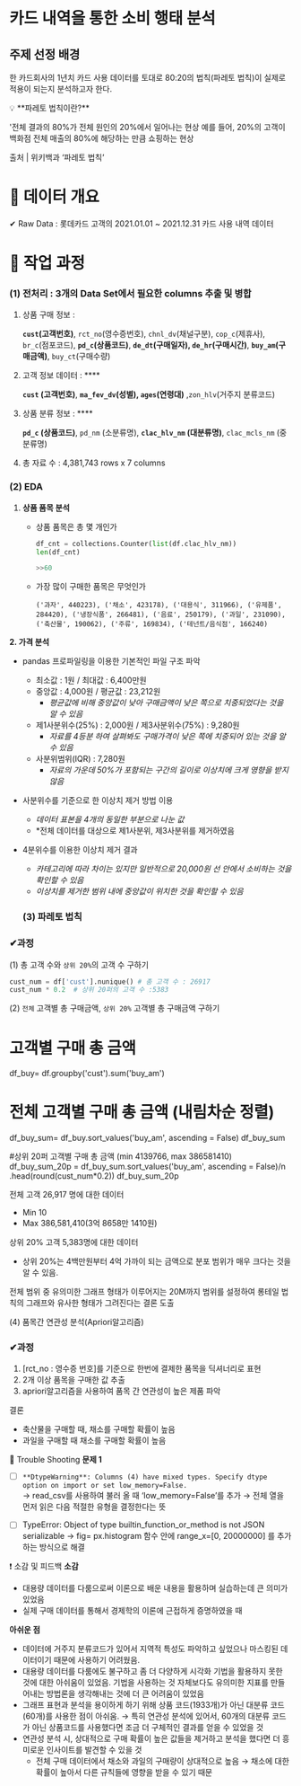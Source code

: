 # 카드 내역을 통한 소비 행태 분석 

## 주제 선정 배경

한 카드회사의 1년치 카드 사용 데이터를 토대로 80:20의 법칙(파레토 법칙)이 실제로 적용이 되는지 분석하고자 한다.   

<aside>
💡 **파레토 법칙이란?**

'전체 결과의 80%가 전체 원인의 20%에서 일어나는 현상
 예를 들어, 20%의 고객이 백화점 전체 매출의 80%에 해당하는 만큼 쇼핑하는 현상

</aside>

출처 | 위키백과 ‘파레토 법칙’

# 📃 데이터 개요

✔ Raw Data : 롯데카드 고객의 2021.01.01 ~ 2021.12.31 카드 사용 내역 데이터

# 🔎 작업 과정

### (1) 전처리 : 3개의 Data Set에서 필요한 columns 추출 및 병합

1. 상품 구매 정보 : 
    
    **`cust`(고객번호)**, `rct_no`(영수증번호), `chnl_dv`(채널구분), `cop_c`(제휴사), `br_c`(점포코드), **`pd_c`(상품코드)**, **`de_dt`(구매일자), `de_hr`(구매시간)**, **`buy_am`(구매금액)**, `buy_ct`(구매수량)
    
2. 고객 정보 데이터 : ****
    
    **`cust` (고객번호)**, **`ma_fev_dv`(성별), `ages`(연령대)** ,`zon_hlv`(거주지 분류코드)
    
3. 상품 분류 정보 : ****
    
    **`pd_c` (상품코드)**, `pd_nm` (소분류명), **`clac_hlv_nm` (대분류명)**, `clac_mcls_nm` (중분류명)
    
4. 총 자료 수 : 4,381,743 rows x 7 columns    
    
### (2) EDA

1. **상품 품목 분석**
    - 상품 품목은 총 몇 개인가
        
        ```python
        df_cnt = collections.Counter(list(df.clac_hlv_nm))
        len(df_cnt)
        
        >>60
        ```
        
    - 가장 많이 구매한 품목은 무엇인가
        
        `('과자', 440223), ('채소', 423178), ('대용식', 311966), ('유제품', 284420), ('냉장식품', 266481), ('음료', 250179), ('과일', 231090), ('축산물', 190062), ('주류', 169834), ('테넌트/음식점', 166240)`
        
        
 **2. 가격 분석**

- pandas 프로파일링을 이용한 기본적인 파일 구조 파악
    - 최소값 : 1원 / 최대값 : 6,400만원
    - 중앙값 : 4,000원 / 평균값 : 23,212원
        - *평균값에 비해 중앙값이 낮아 구매금액이 낮은 쪽으로 치중되었다는 것을 알 수 있음*
    - 제1사분위수(25%) : 2,000원 / 제3사분위수(75%) : 9,280원
        - *자료를 4등분 하여 살펴봐도 구매가격이 낮은 쪽에 치중되어 있는 것을 알 수 있음*
    - 사분위범위(IQR) :  7,280원
        - *자료의 가운데 50%가 포함되는 구간의 길이로 이상치에 크게 영향을 받지 않음*


- 사분위수를 기준으로 한 이상치 제거 방법 이용
    - *데이터 표본을 4개의 동일한 부분으로 나눈 값*
    - *전체 데이터를 대상으로 제1사분위, 제3사분위를 제거하였음

- 4분위수를 이용한 이상치 제거 결과
    - *카테고리에 따라 차이는 있지만 일반적으로 20,000원 선 안에서 소비하는 것을 확인할 수 있음*
    - *이상치를 제거한 범위 내에 중앙값이 위치한 것을 확인할 수 있음*
    
    ### (3) 파레토 법칙

### ✔과정

(1) 총 고객 수와 `상위 20%`의 고객 수 구하기 

```python
cust_num = df['cust'].nunique() # 총 고객 수 : 26917
cust_num * 0.2  # 상위 20퍼의 고객 수 :5383
```

(2) `전체` 고객별 총 구매금액, `상위 20%` 고객별 총 구매금액 구하기
# 고객별 구매 총 금액 
df_buy= df.groupby('cust').sum('buy_am')

# 전체 고객별 구매 총 금액 (내림차순 정렬)
df_buy_sum= df_buy.sort_values('buy_am', ascending = False)
df_buy_sum


#상위 20퍼 고객별 구매 총 금액 (min 4139766, max 386581410)
df_buy_sum_20p = df_buy_sum.sort_values('buy_am', ascending = False)/n
									.head(round(cust_num*0.2))
df_buy_sum_20p

전체 고객 26,917 명에 대한 데이터

- Min 10
- Max 386,581,410(3억 8658만 1410원)

상위 20% 고객 5,383명에 대한 데이터 

- 상위 20%는 4백만원부터 4억 가까이 되는 금액으로 분포 범위가 매우 크다는 것을 알 수 있음.

전체 범위 중 유의미한 그래프 형태가 이루어지는 20M까지 범위를 설정하여 롱테일 법칙의 그래프와 유사한 형태가 그려진다는 결론 도출

(4) 품목간 연관성 분석(Apriori알고리즘)
### ✔과정

1. [rct_no : 영수증 번호]를 기준으로 한번에 결제한 품목을 딕셔너리로 표현
2. 2개 이상 품목을 구매한 값 추출
3. apriori알고리즘을 사용하여 품목 간 연관성이 높은 제품 파악

결론 
- 축산물을 구매할 때, 채소를 구매할 확률이 높음
- 과일을 구매할 때 채소를 구매할 확률이 높음

📌 Trouble Shooting
**문제 1**

- [ ]  `**DtypeWarning**: Columns (4) have mixed types. Specify dtype option on import or set low_memory=False.`   
    → read_csv를 사용하여 불러 올 때 ‘low_memory=False’를 추가
    → 전체 열을 먼저 읽은 다음 적절한 유형을 결정한다는 뜻
    
- [ ]  TypeError: Object of type builtin_function_or_method is not JSON serializable
    → fig= px.histogram 함수 안에 range_x=[0, 20000000] 를 추가하는 방식으로 해결 
    
    
❗ 소감 및 피드백 
**소감**
- 대용량 데이터를 다룸으로써 이론으로 배운 내용을 활용하며 실습하는데 큰 의미가 있었음
- 실제 구매 데이터를 통해서 경제학의 이론에 근접하게 증명하였을 때

**아쉬운 점** 
- 데이터에 거주지 분류코드가 있어서 지역적 특성도 파악하고 싶었으나 마스킹된 데이터이기 때문에 사용하기 어려웠음.
- 대용량 데이터를 다룸에도 불구하고 좀 더 다양하게 시각화 기법을 활용하지 못한 것에 대한 아쉬움이 있었음. 기법을 사용하는 것 자체보다도 유의미한 지표를 만들어내는 방법론을 생각해내는 것에 더 큰 어려움이 있었음
- 그래프 표현과 분석을 용이하게 하기 위해 상품 코드(1933개)가 아닌 대분류 코드(60개)를 사용한 점이 아쉬움.
    → 특히 연관성 분석에 있어서, 60개의 대분류 코드가 아닌 상품코드를 사용했다면 조금 더 구체적인 결과를 얻을 수 있었을 것
- 연관성 분석 시, 상대적으로 구매 확률이 높은 값들을 제거하고 분석을 했다면 더 흥미로운 인사이트를 발견할 수 있을 것
    - 전체 구매 데이터에서 채소와 과일의 구매량이 상대적으로 높음
        → 채소에 대한 확률이 높아서 다른 규칙들에 영향을 받을 수 있기 때문
